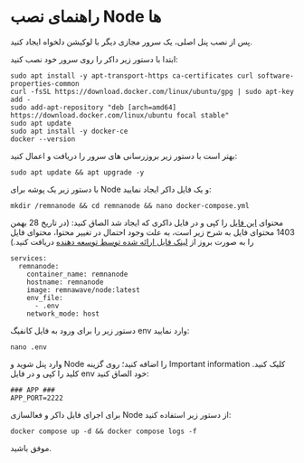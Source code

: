 # راهنمای نصب Node ها

پس از نصب پنل اصلی، یک سرور مجازی دیگر با لوکیشن دلخواه ایجاد کنید.

ابتدا با دستور زیر داکر را روی سرور خود نصب کنید:
```
sudo apt install -y apt-transport-https ca-certificates curl software-properties-common
curl -fsSL https://download.docker.com/linux/ubuntu/gpg | sudo apt-key add -
sudo add-apt-repository "deb [arch=amd64] https://download.docker.com/linux/ubuntu focal stable"
sudo apt update
sudo apt install -y docker-ce
docker --version
```

بهتر است با دستور زیر بروزرسانی های سرور را دریافت و اعمال کنید:
```
sudo apt update && apt upgrade -y
```

با دستور زیر یک پوشه برای Node و یک فایل داکر ایجاد نمایید:

```
mkdir /remnanode && cd remnanode && nano docker-compose.yml
```

محتوای <a href="https://raw.githubusercontent.com/remnawave/node/refs/heads/main/docker-compose-prod.yml">این فایل</a> را کپی و در فایل داکری که ایجاد شد الصاق کنید: (در تاریخ 28 بهمن 1403 محتوای فایل به شرح زیر است، به علت وجود احتمال در تغییر محتوا، محتوای فایل را به صورت بروز از <a href="https://raw.githubusercontent.com/remnawave/node/refs/heads/main/docker-compose-prod.yml">لینک فایل ارائه شده توسط توسعه دهنده</a> دریافت کنید.)
```
services:
  remnanode:
    container_name: remnanode
    hostname: remnanode
    image: remnawave/node:latest
    env_file:
      - .env
    network_mode: host
```

دستور زیر را برای ورود به فایل کانفیگ env وارد نمایید:
```
nano .env
```
وارد پنل شوید و Node را اضافه کنید؛ روی گزینه Important information کلیک کنید. کلید را کپی و در فایل env خود الصاق کنید:
```
### APP ###
APP_PORT=2222
```

برای اجرای فایل داکر و فعالسازی Node از دستور زیر استفاده کنید:
```
docker compose up -d && docker compose logs -f
```

موفق باشید.
